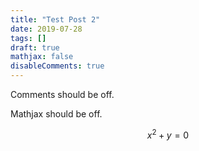 ```yaml
---
title: "Test Post 2"
date: 2019-07-28
tags: []
draft: true
mathjax: false
disableComments: true
---
```


Comments should be off.

Mathjax should be off.

$$x^2+y=0$$